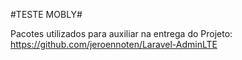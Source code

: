 #TESTE MOBLY#

Pacotes utilizados para auxiliar na entrega do Projeto: https://github.com/jeroennoten/Laravel-AdminLTE
